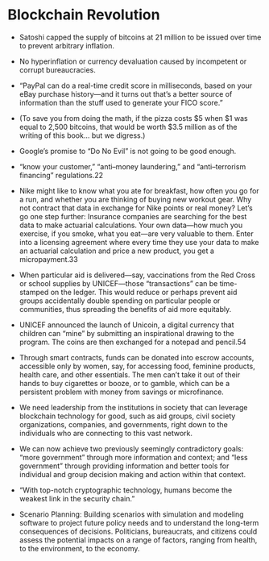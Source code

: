 # Blockchain Revolution

- Satoshi capped the supply of bitcoins at 21 million to be issued over time to prevent arbitrary inflation.

- No hyperinflation or currency devaluation caused by incompetent or corrupt bureaucracies.

- “PayPal can do a real-time credit score in milliseconds, based on your eBay purchase history—and it turns out that’s a better source of information than the stuff used to generate your FICO score.”

- (To save you from doing the math, if the pizza costs $5 when $1 was equal to 2,500 bitcoins, that would be worth $3.5 million as of the writing of this book... but we digress.)

- Google’s promise to “Do No Evil” is not going to be good enough.

- “know your customer,” “anti–money laundering,” and “anti–terrorism financing” regulations.22

- Nike might like to know what you ate for breakfast, how often you go for a run, and whether you are thinking of buying new workout gear. Why not contract that data in exchange for Nike points or real money? Let’s go one step further: Insurance companies are searching for the best data to make actuarial calculations. Your own data—how much you exercise, if you smoke, what you eat—are very valuable to them. Enter into a licensing agreement where every time they use your data to make an actuarial calculation and price a new product, you get a micropayment.33

- When particular aid is delivered—say, vaccinations from the Red Cross or school supplies by UNICEF—those “transactions” can be time-stamped on the ledger. This would reduce or perhaps prevent aid groups accidentally double spending on particular people or communities, thus spreading the benefits of aid more equitably.

- UNICEF announced the launch of Unicoin, a digital currency that children can “mine” by submitting an inspirational drawing to the program. The coins are then exchanged for a notepad and pencil.54

- Through smart contracts, funds can be donated into escrow accounts, accessible only by women, say, for accessing food, feminine products, health care, and other essentials. The men can’t take it out of their hands to buy cigarettes or booze, or to gamble, which can be a persistent problem with money from savings or microfinance.

- We need leadership from the institutions in society that can leverage blockchain technology for good, such as aid groups, civil society organizations, companies, and governments, right down to the individuals who are connecting to this vast network.

- We can now achieve two previously seemingly contradictory goals: “more government” through more information and context; and “less government” through providing information and better tools for individual and group decision making and action within that context.

- “With top-notch cryptographic technology, humans become the weakest link in the security chain.”

- Scenario Planning: Building scenarios with simulation and modeling software to project future policy needs and to understand the long-term consequences of decisions. Politicians, bureaucrats, and citizens could assess the potential impacts on a range of factors, ranging from health, to the environment, to the economy.